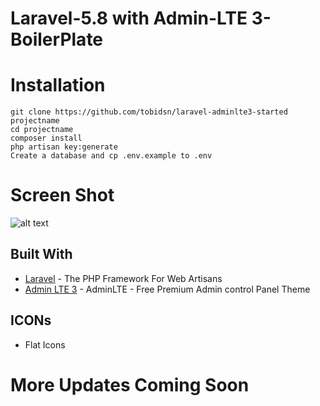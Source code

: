 # Laravel-5.8 with Admin-LTE 3-BoilerPlate

# Installation
```
git clone https://github.com/tobidsn/laravel-adminlte3-started projectname
cd projectname
composer install
php artisan key:generate
Create a database and cp .env.example to .env
```
# Screen Shot
![alt text](https://i.imgur.com/c3yUFg7.png)

## Built With

* [Laravel](https://laravel.com/) - The PHP Framework For Web Artisans
* [Admin LTE 3](https://github.com/almasaeed2010/AdminLTE) - AdminLTE - Free Premium Admin control Panel Theme

## ICONs 

* Flat Icons

# More Updates Coming Soon